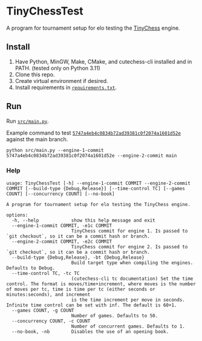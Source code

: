 # TinyChessTest

A program for tournament setup for elo testing the
[TinyChess](https://github.com/Bobingstern/TinyChess) engine.

## Install

1. Have Python, MinGW, Make, CMake, and cutechess-cli installed and in PATH.
   (tested only on Python 3.11)
2. Clone this repo.
3. Create virtual environment if desired.
4. Install requirements in [`requirements.txt`](requirements.txt).

## Run

Run [`src/main.py`](src/main.py).

Example command to test
[`5747a4eb4c0834b72ad39381c0f2074a1601d52e`](https://github.com/Bobingstern/TinyChess/commit/5747a4eb4c0834b72ad39381c0f2074a1601d52e)
against the main branch.

```commandline
python src/main.py --engine-1-commit 5747a4eb4c0834b72ad39381c0f2074a1601d52e --engine-2-commit main
```

### Help

```commandline
usage: TinyChessTest [-h] --engine-1-commit COMMIT --engine-2-commit COMMIT [--build-type {Debug,Release}] [--time-control TC] [--games COUNT] [--concurrency COUNT] [--no-book]
                                                                                                                                                                                
A program for tournament setup for elo testing the TinyChess engine.                                                                                                            

options:
  -h, --help            show this help message and exit
  --engine-1-commit COMMIT, -e1c COMMIT
                        TinyChess commit for engine 1. Is passed to `git checkout`, so it can be a commit hash or branch.
  --engine-2-commit COMMIT, -e2c COMMIT
                        TinyChess commit for engine 2. Is passed to `git checkout`, so it can be a commit hash or branch.
  --build-type {Debug,Release}, -bt {Debug,Release}
                        Build target type when compiling the engines. Defaults to Debug.
  --time-control TC, -tc TC
                        (cutechess-cli tc documentation) Set the time control. The format is moves/time+increment, where moves is the number of moves per tc, time is time per tc (either seconds or minutes:seconds), and increment    
                        is the time increment per move in seconds. Infinite time control can be set with inf. The default is 60+1.
  --games COUNT, -g COUNT
                        Number of games. Defaults to 50.
  --concurrency COUNT, -c COUNT
                        Number of concurrent games. Defaults to 1.
  --no-book, -nb        Disables the use of an opening book.
```
